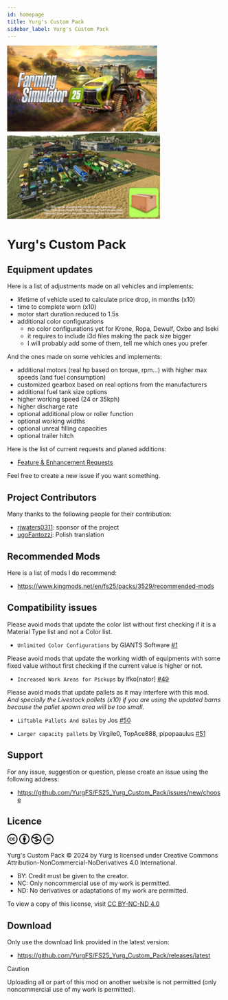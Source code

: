 ```yaml
---
id: homepage
title: Yurg's Custom Pack
sidebar_label: Yurg's Custom Pack
---
```

![](fs/fs25.200.jpg) [![](modScreen.200.png)](modScreen.png)

# Yurg's Custom Pack

## Equipment updates

Here is a list of adjustments made on all vehicles and implements:
- lifetime of vehicle used to calculate price drop, in months (x10)
- time to complete worn (x10)
- motor start duration reduced to 1.5s
- additional color configurations
    - no color configurations yet for Krone, Ropa, Dewulf, Oxbo and Iseki
    - it requires to include i3d files making the pack size bigger
    - I will probably add some of them, tell me which ones you prefer

And the ones made on some vehicles and implements:
- additional motors (real hp based on torque, rpm...) with higher max speeds (and fuel consumption)
- customized gearbox based on real options from the manufacturers
- additional fuel tank size options
- higher working speed (24 or 35kph)
- higher discharge rate
- optional additional plow or roller function
- optional working widths
- optional unreal filling capacities
- optional trailer hitch

Here is the list of current requests and planed additions:
- [Feature & Enhancement Requests](https://github.com/YurgFS/FS25_Yurg_Custom_Pack/issues?q=is%3Aopen+is%3Aissue+label%3Aenhancement%2Cfeature)

Feel free to create a new issue if you want something.


## Project Contributors

Many thanks to the following people for their contribution:
- [rjwaters0311](https://www.kingmods.net/en/profile/rjwaters0311): sponsor of the project
- [ugoFantozzi](https://www.kingmods.net/en/profile/ugofantozzi): Polish translation


## Recommended Mods

Here is a list of mods I do recommend:
- https://www.kingmods.net/en/fs25/packs/3529/recommended-mods


## Compatibility issues

Please avoid mods that update the color list without first checking if it is a Material Type list and not a Color list.

- `Unlimited Color Configurations` by GIANTS Software [#1](https://github.com/YurgFS/FS25_Yurg_Custom_Pack/issues/1)

Please avoid mods that update the working width of equipments with some fixed value without first checking if the current value is higher or not.

- `Increased Work Areas for Pickups` by Ifko[nator] [#49](https://github.com/YurgFS/FS25_Yurg_Custom_Pack/issues/49)

Please avoid mods that update pallets as it may interfere with this mod.<br>*And specially the Livestock pallets (x10) if you are using the updated barns because the pallet spawn area will be too small.*

- `Liftable Pallets And Bales`  by Jos [#50](https://github.com/YurgFS/FS25_Yurg_Custom_Pack/issues/50)

- `Larger capacity pallets` by Virgile0, TopAce888, pipopaaulus [#51](https://github.com/YurgFS/FS25_Yurg_Custom_Pack/issues/51)


## Support

For any issue, suggestion or question, please create an issue using the following address:
- https://github.com/YurgFS/FS25_Yurg_Custom_Pack/issues/new/choose


## Licence

<picture>
  <source media="(prefers-color-scheme: dark)" srcset="./cc/cc-logo-white.svg">
  <source media="(prefers-color-scheme: light)" srcset="./cc/cc-logo-black.svg">
  <img alt="Creative Commons" src="./cc/cc-logo.svg" width="24">
</picture>
<picture>
  <source media="(prefers-color-scheme: dark)" srcset="./cc/cc-by-white.svg">
  <source media="(prefers-color-scheme: light)" srcset="./cc/cc-by-black.svg">
  <img alt="Creative Commons" src="./cc/cc-by.svg" width="24">
</picture>
<picture>
  <source media="(prefers-color-scheme: dark)" srcset="./cc/cc-nc-white.svg">
  <source media="(prefers-color-scheme: light)" srcset="./cc/cc-nc-black.svg">
  <img alt="Creative Commons" src="./cc/cc-nc.svg" width="24">
</picture>
<picture>
  <source media="(prefers-color-scheme: dark)" srcset="./cc/cc-nd-white.svg">
  <source media="(prefers-color-scheme: light)" srcset="./cc/cc-nd-black.svg">
  <img alt="Creative Commons" src="./cc/cc-nd.svg" width="24">
</picture>

Yurg's Custom Pack © 2024 by Yurg is licensed under Creative Commons Attribution-NonCommercial-NoDerivatives 4.0 International.
- BY: Credit must be given to the creator.
- NC: Only noncommercial use of my work is permitted.
- ND: No derivatives or adaptations of my work are permitted.

To view a copy of this license, visit [CC BY-NC-ND 4.0](https://creativecommons.org/licenses/by-nc-nd/4.0/)


## Download

Only use the download link provided in the latest version:
- https://github.com/YurgFS/FS25_Yurg_Custom_Pack/releases/latest

> [!CAUTION]
> Uploading all or part of this mod on another website is not permitted (only noncommercial use of my work is permitted).
